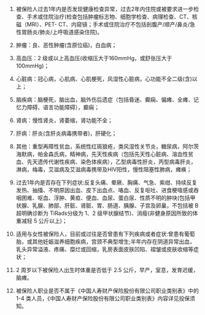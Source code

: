 1. 被保险人过去1年内是否发现健康检查异常，过去2年内住院或被要求进一步检查、手术或住院治疗(检查包括肿瘤标志物、细胞学检查、病理检查、CT、核磁（MRI）、PET- CT、内窥镜；手术或住院治疗不包括剖腹产/顺产/鼻炎/急性胃肠炎/肺炎/上呼吸道感染住院)。

2. 肿瘤：良、恶性肿瘤(含原位癌)，白血病；

3. 高血压：2 级或以上高血压(收缩压大于160mmHg，或舒张压大于100mmHg)；

4. 心脏病：冠心病，心肌病、心肌梗死，风湿性心脏病，心功能不全二级(含)以上；

5. 脑疾病：脑梗死，脑出血，脑外伤后遗症（包括昏迷、癫痫、偏瘫、全瘫、记忆力障碍、语言功能障碍），癫痫；

6. 肾病：慢性肾炎，肾萎缩，肾功能不全；

7. 肝病：肝炎(含肝炎病毒携带者)，肝硬化；

8. 其他：重型再障性贫血，系统性红斑狼疮，类风湿性关节炎，糖尿病，阿尔茨海默病，帕金森氏病，精神病，先天性疾病（包括先天性心脏病、溶血性贫血、先天遗传代谢性疾病、染色体疾病），乙型病毒性肝炎，丙型病毒肝炎，淋病，梅毒，艾滋病及艾滋病毒携带及HIV阳性，慢性阻塞性肺病，瘫痪；

9. 过去1年内是否存在下列症状:反复头痛、晕厥、胸痛、气急、紫绀、持续反复发热、抽搐、不明原因出血、皮下出血点、咯血、反复呕吐、进食梗噎感或吞咽困难、呕血、浮肿、黄疸、便血、血尿、蛋白尿、性质不明的肿块(包括甲状腺、乳腺、肺部、肝脏、肾脏、胃、肠道、胰腺、子宫及卵巢，不包括被 B 超明确诊断为 TiRads分级为 1、2 级甲状腺结节)、消瘦(非健身原因所致的体重减轻 5 公斤以上)；

10. 适用与女性被保险人，目前或过往是否曾患有下列疾病或者症状:曾患有葡萄胎，或其他妊娠滋养细胞疾病，宫颈不典型增生;半年内存在阴道异常出血，乳头异常溢液、疼痛、糜烂或回缩，乳房表面皮肤凹陷、褶皱或皮肤收缩等症状；

11. 2 周岁以下被保险人出生时体重是否低于 2.5 公斤，早产，室息，发育迟缓，脑瘫。

12. 被保险人职业是否不属于《中国人寿财产保险股份有限公司职业类别表》中的1-4 类人员，《中国人寿财产保险股份有限公司职业类别表》内容详见投保须知。